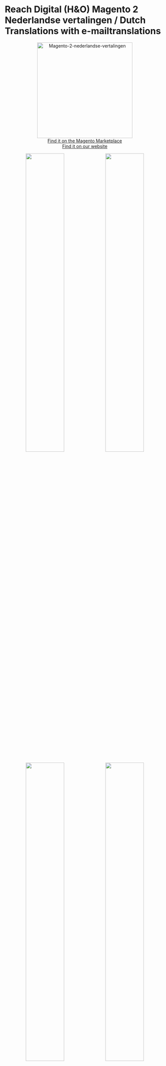 # Reach Digital (H&O) Magento 2 Nederlandse vertalingen / Dutch Translations with e-mailtranslations
<p align="center">
  <img src="https://github.com/ho-nl/magento2-nl_NL/blob/master/docs/reach-dutch-translations.png" alt="Magento-2-nederlandse-vertalingen" height="300" width="300"/><br />
  <a href="https://marketplace.magento.com/honl-magento2-nl-nl.html">Find it on the Magento Marketplace</a><br />
  <a href="https://www.reachdigital.nl/blog/correcte-nederlandse-vertalingen-voor-magento-2-magento-2-nl-inclusief-e-mailvertalingen">Find it on our website</a><br /></p>

<p align="center">
<img src="https://github.com/ho-nl/magento2-nl_NL/blob/master/docs/admin-catalog-product-listing2.png?raw=true" width="49%">
<img src="https://github.com/ho-nl/magento2-nl_NL/blob/master/docs/admin-dashboard2.png?raw=true" width="49%">
<img src="https://github.com/ho-nl/magento2-nl_NL/blob/master/docs/frontend-checkout.png?raw=true" width="49%">
<img src="https://github.com/ho-nl/magento2-nl_NL/blob/master/docs/frontend-customer-login2.png?raw=true" width="49%">
<br /></p>

- Complete translations for Magento 2.x CE and EE.
- Added Dutch [address formatting](src/etc/config.xml)

## Installation through Marketplace
As Reach Digital extensions are offered in the official Magento® Marketplace you can directly install them via the Magento® 2 backend. Magento® did a great job simplifying this process, they also provided a really good documentation. Please read the official documentation for installing extensions over the marketplace. 

http://devdocs.magento.com/guides/v2.0/comp-mgr/module-man/compman-start.html

## Installation through composer
```BASH
composer require honl/magento2-nl-nl
```

### Development install:
```BASH
composer require honl/magento2-nl-nl:^1@dev
```

## Contributing
Go to <a href="https://crowdin.com/project/magento-2/nl#/Head">CrowdIn</a> and translate files.
<p align="center"><img src="https://github.com/ho-nl/magento2-nl_NL/blob/master/docs/Crowdin-screenshot.png?raw=true" width="75%"></p>


## Import translations:
```BASH
curl http://107.170.242.99/build.php
cd vendor/honl/magento2-nl-nl
wget -O crowdin.csv http://107.170.242.99/var/Head/source_nl_NL.csv
git commit -am"Imported translations from crowdin"
git push

```

## How are translations files loaded
In the file `Magento\Framework\App\Language\Dictionary::readPackCsv` all ``*.csv` files are loaded, no specific filename
required.

## Credits
This extension was developed by Reach Digital with a lot of help from the Magento Community on CrowdIn. https://www.reachdigital.nl
